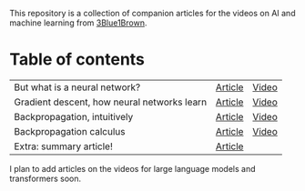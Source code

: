 This repository is a collection of companion articles for the videos on AI and machine learning from [3Blue1Brown](https://www.youtube.com/@3blue1brown).

# Table of contents

|                                             |                                                              |                                                              |
| ------------------------------------------- | ------------------------------------------------------------ | ------------------------------------------------------------ |
| But what is a neural network?               | [Article](But%20what%20is%20a%20neural%20network.ipynb)                | [Video](https://www.youtube.com/watch?v=aircAruvnKk&pp=ygUcYnV0IHdoYXQgaXMgYSBuZXVyYWwgbmV0d29yaw%3D%3D) |
| Gradient descent, how neural networks learn | [Article](Gradient%20descent,%20how%20neural%20networks%20learn.ipynb) | [Video](https://www.youtube.com/watch?v=IHZwWFHWa-w)         |
| Backpropagation, intuitively                | [Article](Backpropagation,%20intuitively.ipynb)                | [Video](https://www.youtube.com/watch?v=Ilg3gGewQ5U)         |
| Backpropagation calculus                    | [Article](Backpropagation%20calculus.ipynb)                    | [Video](https://www.youtube.com/watch?v=tIeHLnjs5U8)         |
| Extra: summary article!                     | [Article](Overview%20of%20neural%20networks.ipynb)                 |                                                              |

I plan to add articles on the videos for large language models and transformers soon.